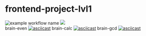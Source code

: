 # frontend-project-lvl1
![example workflow name](https://github.com/Shuhratt/frontend-project-lvl1/workflows/Super-Linter/badge.svg)
<a href="https://codeclimate.com/github/codeclimate/codeclimate/maintainability"><img src="https://api.codeclimate.com/v1/badges/a99a88d28ad37a79dbf6/maintainability" /></a><br>
brain-even
[![asciicast](https://asciinema.org/a/369636.svg)](https://asciinema.org/a/369636)
brain-calc
[![asciicast](https://asciinema.org/a/369829.svg)](https://asciinema.org/a/369829)
brain-gcd
[![asciicast](https://asciinema.org/a/370385.svg)](https://asciinema.org/a/370385)

<!-- 
npm install npm -g
Процесс выполнения этого будет устанавливать все необходимые каталоги.
после npm link (От админ консоль)
если новая ссылка появилась в bin то npm unlink, после npm link 

https://intellij-support.jetbrains.com/hc/en-us/community/posts/360000029230-Go-run-configuration-using-a-Makefile 
https://overcoder.net/q/7131/nodejs-%D0%BE%D1%88%D0%B8%D0%B1%D0%BA%D0%B0-windows-enoent-%D1%81%D1%82%D0%B0%D1%82%D0%B8%D1%81%D1%82%D0%B8%D0%BA%D0%B0-c-users-rt-appdata-roaming-npm
-->

